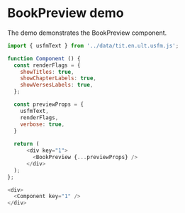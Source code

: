# BookPreview demo

The demo demonstrates the BookPreview component.

```js
import { usfmText } from '../data/tit.en.ult.usfm.js';

function Component () {
  const renderFlags = {
    showTitles: true,
    showChapterLabels: true,
    showVersesLabels: true,
  };

  const previewProps = {
    usfmText,
    renderFlags,
    verbose: true,
  }
  
  return (
      <div key="1">
        <BookPreview {...previewProps} />
      </div>
  );
};  

<div>
  <Component key="1" />
</div>

```
